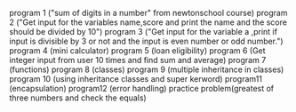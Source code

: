 program 1 ("sum of digits in a number" from newtonschool course)
program 2 ("Get input for the variables name,score and print the name and the score should be divided by 10")
program 3 ("Get input for the variable a ,print if input is divisible by 3 or not and the input is even number or odd number.")
program 4 (mini calculator)
program 5 (loan eligibility)
program 6 (Get integer input from user 10 times and find sum and average)
program 7 (functions)
program 8 (classes)
program 9 (multiple inheritance in classes)
program 10 (using inheritance classes and super kerword)
program11 (encapsulation)
program12 (error handling)
practice problem(greatest of three numbers and check the equals)
